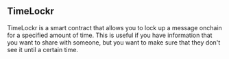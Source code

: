 ## TimeLockr

TimeLockr is a smart contract that allows you to lock up a message onchain for a specified amount of time. 
This is useful if you have information that you want to share with someone, 
but you want to make sure that they don't see it until a certain time.

